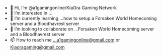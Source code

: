 - 👋 Hi, I’m @a1gamingonline/KiaOra Gaming Network
- 👀 I’m interested in ...
- 🌱 I’m currently learning ...how to setup a Forsaken World Homecoming server and a Bloodhavrest server
- 💞️ I’m looking to collaborate on ...Forsaken World Homecoming server and a Bloodhavrest server
- 📫 How to reach me ...a1gamingonline@gmail.com or Kiaoragaming@gmail.com

<!---
a1gamingonline/KiaOra Gaming Network is a ✨ special ✨ repository because its `README.md` (this file) appears on your GitHub profile.
You can click the Preview link to take a look at your changes.
--->
